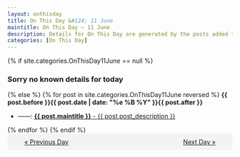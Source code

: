 ```yaml
---
layout: onthisday
title: On This Day &#124; 11 June
maintitle: On This Day — 11 June
description: Details for On This Day are generated by the posts added to the website so the content is subject to changes/updates over time.
categories: [On This Day]
---
```


{% if site.categories.OnThisDay11June == null %}
<h3>Sorry no known details for today</h3>
{% else %}
{% for post in site.categories.OnThisDay11June reversed %}
<strong>{{ post.before }}{{ post.date | date: "%e %B %Y" }}{{ post.after }}</strong>
<ul>
<li> ——: <a class="{{ post.class }}" href="{{ post.url }}"><strong>{{ post.maintitle }}</strong> - {{ post.post_description }}</a></li>
</ul>
{% endfor %}
{% endif %}
<br />
<div style="background-color: #f3f3f3; padding: 10px; border-radius: 5px; text-align: center; display: flex; justify-content: space-evenly;">
<a href="/onthisday/06/06-10">« Previous Day</a>
<span style="visibility:hidden;">[ Visit Leap Year February 29 ]</span>
<a href="/onthisday/06/06-12">Next Day »</a>
</div>
